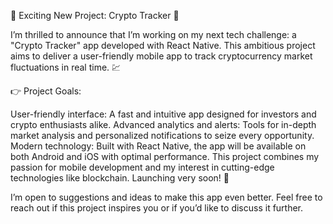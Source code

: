 🔗 Exciting New Project: Crypto Tracker 🚀

I’m thrilled to announce that I’m working on my next tech challenge: a "Crypto Tracker" app developed with React Native. This ambitious project aims to deliver a user-friendly mobile app to track cryptocurrency market fluctuations in real time. 💹

👉 Project Goals:

User-friendly interface: A fast and intuitive app designed for investors and crypto enthusiasts alike.
Advanced analytics and alerts: Tools for in-depth market analysis and personalized notifications to seize every opportunity.
Modern technology: Built with React Native, the app will be available on both Android and iOS with optimal performance.
This project combines my passion for mobile development and my interest in cutting-edge technologies like blockchain.
Launching very soon! 🌟

I’m open to suggestions and ideas to make this app even better. Feel free to reach out if this project inspires you or if you’d like to discuss it further.

